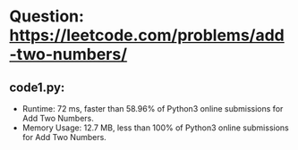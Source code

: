# Question: https://leetcode.com/problems/add-two-numbers/

## code1.py:
* Runtime: 72 ms, faster than 58.96% of Python3 online submissions for Add Two Numbers.
* Memory Usage: 12.7 MB, less than 100% of Python3 online submissions for Add Two Numbers.